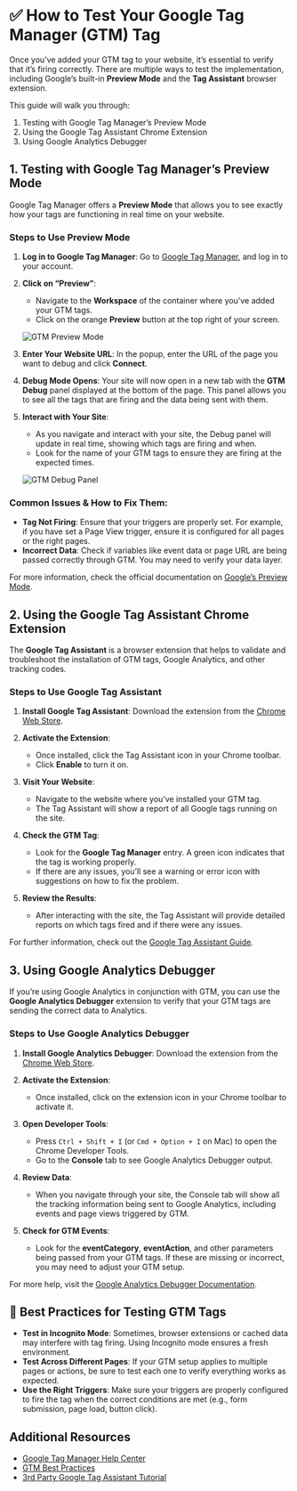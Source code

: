 
# ✅ How to Test Your Google Tag Manager (GTM) Tag

Once you’ve added your GTM tag to your website, it’s essential to verify that it’s firing correctly. There are multiple ways to test the implementation, including Google’s built-in **Preview Mode** and the **Tag Assistant** browser extension.

This guide will walk you through:

1. Testing with Google Tag Manager’s Preview Mode
2. Using the Google Tag Assistant Chrome Extension
3. Using Google Analytics Debugger


## 1. Testing with Google Tag Manager’s Preview Mode

Google Tag Manager offers a **Preview Mode** that allows you to see exactly how your tags are functioning in real time on your website.

### Steps to Use Preview Mode

1. **Log in to Google Tag Manager**: Go to [Google Tag Manager](https://tagmanager.google.com/), and log in to your account.

2. **Click on “Preview”**:
   - Navigate to the **Workspace** of the container where you’ve added your GTM tags.
   - Click on the orange **Preview** button at the top right of your screen.
   
   ![GTM Preview Mode](https://support.google.com/tagmanager/answer/6107056?hl=en)

3. **Enter Your Website URL**: In the popup, enter the URL of the page you want to debug and click **Connect**.

4. **Debug Mode Opens**: Your site will now open in a new tab with the **GTM Debug** panel displayed at the bottom of the page. This panel allows you to see all the tags that are firing and the data being sent with them.

5. **Interact with Your Site**:
   - As you navigate and interact with your site, the Debug panel will update in real time, showing which tags are firing and when.
   - Look for the name of your GTM tags to ensure they are firing at the expected times.
   
   ![GTM Debug Panel](https://storage.googleapis.com/support-forums-api/attachment/thread-11090379374428695192-6940936043590662049.png)

### Common Issues & How to Fix Them:
- **Tag Not Firing**: Ensure that your triggers are properly set. For example, if you have set a Page View trigger, ensure it is configured for all pages or the right pages.
- **Incorrect Data**: Check if variables like event data or page URL are being passed correctly through GTM. You may need to verify your data layer.

For more information, check the official documentation on [Google’s Preview Mode](https://support.google.com/tagmanager/answer/6107056?hl=en).


## 2. Using the Google Tag Assistant Chrome Extension

The **Google Tag Assistant** is a browser extension that helps to validate and troubleshoot the installation of GTM tags, Google Analytics, and other tracking codes.

### Steps to Use Google Tag Assistant

1. **Install Google Tag Assistant**: Download the extension from the [Chrome Web Store](https://chrome.google.com/webstore/detail/tag-assistant-by-google/keelfcnbbclobkapmhcpoejnmlhpjkmc).

2. **Activate the Extension**:
   - Once installed, click the Tag Assistant icon in your Chrome toolbar.
   - Click **Enable** to turn it on.

3. **Visit Your Website**:
   - Navigate to the website where you’ve installed your GTM tag.
   - The Tag Assistant will show a report of all Google tags running on the site.

4. **Check the GTM Tag**:
   - Look for the **Google Tag Manager** entry. A green icon indicates that the tag is working properly.
   - If there are any issues, you’ll see a warning or error icon with suggestions on how to fix the problem.

5. **Review the Results**:
   - After interacting with the site, the Tag Assistant will provide detailed reports on which tags fired and if there were any issues.

For further information, check out the [Google Tag Assistant Guide](https://support.google.com/tagassistant?sjid=10380505288558053810-NC#topic=6000196).

## 3. Using Google Analytics Debugger

If you’re using Google Analytics in conjunction with GTM, you can use the **Google Analytics Debugger** extension to verify that your GTM tags are sending the correct data to Analytics.

### Steps to Use Google Analytics Debugger

1. **Install Google Analytics Debugger**: Download the extension from the [Chrome Web Store](https://chrome.google.com/webstore/detail/google-analytics-debugger/jnkmfdileelhofjcijamephohjechhna).

2. **Activate the Extension**:
   - Once installed, click on the extension icon in your Chrome toolbar to activate it.

3. **Open Developer Tools**:
   - Press `Ctrl + Shift + I` (or `Cmd + Option + I` on Mac) to open the Chrome Developer Tools.
   - Go to the **Console** tab to see Google Analytics Debugger output.

4. **Review Data**:
   - When you navigate through your site, the Console tab will show all the tracking information being sent to Google Analytics, including events and page views triggered by GTM.

5. **Check for GTM Events**:
   - Look for the **eventCategory**, **eventAction**, and other parameters being passed from your GTM tags. If these are missing or incorrect, you may need to adjust your GTM setup.

For more help, visit the [Google Analytics Debugger Documentation](https://github.com/keithclark/gadebugger).


## 🎯 Best Practices for Testing GTM Tags

- **Test in Incognito Mode**: Sometimes, browser extensions or cached data may interfere with tag firing. Using Incognito mode ensures a fresh environment.
- **Test Across Different Pages**: If your GTM setup applies to multiple pages or actions, be sure to test each one to verify everything works as expected.
- **Use the Right Triggers**: Make sure your triggers are properly configured to fire the tag when the correct conditions are met (e.g., form submission, page load, button click).


## Additional Resources
- [Google Tag Manager Help Center](https://support.google.com/tagmanager/?hl=en#topic=3441530)
- [GTM Best Practices](https://www.optimizesmart.com/google-tag-manager-best-practices/)
- [3rd Party Google Tag Assistant Tutorial](https://measureschool.com/google-tag-assistant-tutorial/)

